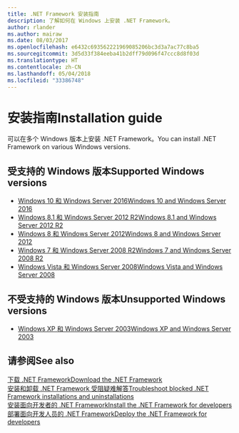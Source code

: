 ```yaml
---
title: .NET Framework 安装指南
description: 了解如何在 Windows 上安装 .NET Framework。
author: rlander
ms.author: mairaw
ms.date: 08/03/2017
ms.openlocfilehash: e6432c693562221969085206bc3d3a7ac77c8ba5
ms.sourcegitcommit: 3d5d33f384eeba41b2dff79d096f47ccc8d8f03d
ms.translationtype: HT
ms.contentlocale: zh-CN
ms.lasthandoff: 05/04/2018
ms.locfileid: "33386748"
---
```

# <a name="installation-guide"></a><span data-ttu-id="0db7f-103">安装指南</span><span class="sxs-lookup"><span data-stu-id="0db7f-103">Installation guide</span></span>

<span data-ttu-id="0db7f-104">可以在多个 Windows 版本上安装 .NET Framework。</span><span class="sxs-lookup"><span data-stu-id="0db7f-104">You can install .NET Framework on various Windows versions.</span></span>

## <a name="supported-windows-versions"></a><span data-ttu-id="0db7f-105">受支持的 Windows 版本</span><span class="sxs-lookup"><span data-stu-id="0db7f-105">Supported Windows versions</span></span>

- [<span data-ttu-id="0db7f-106">Windows 10 和 Windows Server 2016</span><span class="sxs-lookup"><span data-stu-id="0db7f-106">Windows 10 and Windows Server 2016</span></span>](on-windows-10.md)
- [<span data-ttu-id="0db7f-107">Windows 8.1 和 Windows Server 2012 R2</span><span class="sxs-lookup"><span data-stu-id="0db7f-107">Windows 8.1 and Windows Server 2012 R2</span></span>](on-windows-8-1.md)
- [<span data-ttu-id="0db7f-108">Windows 8 和 Windows Server 2012</span><span class="sxs-lookup"><span data-stu-id="0db7f-108">Windows 8 and Windows Server 2012</span></span>](on-windows-8.md)
- [<span data-ttu-id="0db7f-109">Windows 7 和 Windows Server 2008 R2</span><span class="sxs-lookup"><span data-stu-id="0db7f-109">Windows 7 and Windows Server 2008 R2</span></span>](on-windows-7.md)
- [<span data-ttu-id="0db7f-110">Windows Vista 和 Windows Server 2008</span><span class="sxs-lookup"><span data-stu-id="0db7f-110">Windows Vista and Windows Server 2008</span></span>](on-windows-vista.md)

## <a name="unsupported-windows-versions"></a><span data-ttu-id="0db7f-111">不受支持的 Windows 版本</span><span class="sxs-lookup"><span data-stu-id="0db7f-111">Unsupported Windows versions</span></span>

- [<span data-ttu-id="0db7f-112">Windows XP 和 Windows Server 2003</span><span class="sxs-lookup"><span data-stu-id="0db7f-112">Windows XP and Windows Server 2003</span></span>](on-windows-xp.md)

## <a name="see-also"></a><span data-ttu-id="0db7f-113">请参阅</span><span class="sxs-lookup"><span data-stu-id="0db7f-113">See also</span></span>

[<span data-ttu-id="0db7f-114">下载 .NET Framework</span><span class="sxs-lookup"><span data-stu-id="0db7f-114">Download the .NET Framework</span></span>](https://www.microsoft.com/net/download/framework?utm_source=ms-docs&utm_medium=referral)  
[<span data-ttu-id="0db7f-115">安装和卸载 .NET Framework 受阻疑难解答</span><span class="sxs-lookup"><span data-stu-id="0db7f-115">Troubleshoot blocked .NET Framework installations and uninstallations</span></span>](troubleshoot-blocked-installations-and-uninstallations.md)  
[<span data-ttu-id="0db7f-116">安装面向开发者的 .NET Framework</span><span class="sxs-lookup"><span data-stu-id="0db7f-116">Install the .NET Framework for developers</span></span>](guide-for-developers.md)  
[<span data-ttu-id="0db7f-117">部署面向开发人员的 .NET Framework</span><span class="sxs-lookup"><span data-stu-id="0db7f-117">Deploy the .NET Framework for developers</span></span>](../deployment/deployment-guide-for-developers.md)  